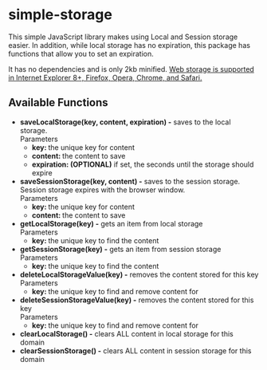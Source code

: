 <h1>simple-storage</h1>

<p>This simple JavaScript library makes using Local and Session storage easier. In addition, while local storage has no expiration, this package has functions that allow you to set
	an expiration.</p>

<p>It has no dependencies and is only 2kb minified. <a href="http://www.html5rocks.com/en/features/storage" target="_blank">Web storage is supported in Internet Explorer 8+, 
		Firefox, Opera, Chrome, and Safari.</a></p>

<h2>Available Functions</h2>
<ul>
	<li><strong>saveLocalStorage(key, content, expiration) -</strong> saves to the local storage.
		<br>Parameters
		<ul>
			<li><strong>key: </strong> the unique key for content</li>
			<li><strong>content: </strong> the content to save</li>
			<li><strong>expiration: (OPTIONAL)</strong> if set, the seconds until the storage should expire</li>
		</ul>
	</li>
	<li><strong>saveSessionStorage(key, content) -</strong> saves to the session storage. Session storage expires with the browser window.
		<br>Parameters
		<ul>
			<li><strong>key: </strong> the unique key for content</li>
			<li><strong>content: </strong> the content to save</li>
		</ul>
	</li>
	<li><strong>getLocalStorage(key) -</strong> gets an item from local storage
		<br>Parameters
		<ul>
			<li><strong>key: </strong> the unique key to find the content</li>
		</ul>
	</li>
	<li><strong>getSessionStorage(key) -</strong> gets an item from session storage
		<br>Parameters
		<ul>
			<li><strong>key: </strong> the unique key to find the content</li>
		</ul>
	</li>
	<li><strong>deleteLocalStorageValue(key) -</strong> removes the content stored for this key
		<br>Parameters
		<ul>
			<li><strong>key: </strong> the unique key to find and remove content for</li>
		</ul>
	</li>
	<li><strong>deleteSessionStorageValue(key) -</strong> removes the content stored for this key
		<br>Parameters
		<ul>
			<li><strong>key: </strong> the unique key to find and remove content for</li>
		</ul>
	</li>
	<li><strong>clearLocalStorage() -</strong> clears ALL content in local storage for this domain</li>
	<li><strong>clearSessionStorage() -</strong> clears ALL content in session storage for this domain</li>
</ul>